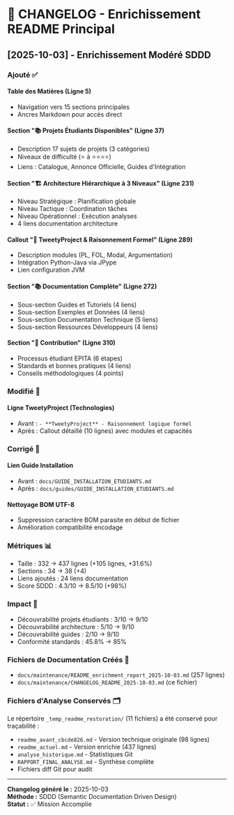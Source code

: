 # 📝 CHANGELOG - Enrichissement README Principal

## [2025-10-03] - Enrichissement Modéré SDDD

### Ajouté ✅

#### Table des Matières (Ligne 5)
- Navigation vers 15 sections principales
- Ancres Markdown pour accès direct

#### Section "📚 Projets Étudiants Disponibles" (Ligne 37)
- Description 17 sujets de projets (3 catégories)
- Niveaux de difficulté (⭐ à ⭐⭐⭐⭐)
- Liens : Catalogue, Annonce Officielle, Guides d'Intégration

#### Section "🏗️ Architecture Hiérarchique à 3 Niveaux" (Ligne 231)
- Niveau Stratégique : Planification globale
- Niveau Tactique : Coordination tâches
- Niveau Opérationnel : Exécution analyses
- 4 liens documentation architecture

#### Callout "🔬 TweetyProject & Raisonnement Formel" (Ligne 289)
- Description modules (PL, FOL, Modal, Argumentation)
- Intégration Python-Java via JPype
- Lien configuration JVM

#### Section "📚 Documentation Complète" (Ligne 272)
- Sous-section Guides et Tutoriels (4 liens)
- Sous-section Exemples et Données (4 liens)
- Sous-section Documentation Technique (5 liens)
- Sous-section Ressources Développeurs (4 liens)

#### Section "🤝 Contribution" (Ligne 310)
- Processus étudiant EPITA (6 étapes)
- Standards et bonnes pratiques (4 liens)
- Conseils méthodologiques (4 points)

### Modifié 🔄

#### Ligne TweetyProject (Technologies)
- Avant : `- **TweetyProject** - Raisonnement logique formel`
- Après : Callout détaillé (10 lignes) avec modules et capacités

### Corrigé 🔧

#### Lien Guide Installation
- Avant : `docs/GUIDE_INSTALLATION_ETUDIANTS.md`
- Après : `docs/guides/GUIDE_INSTALLATION_ETUDIANTS.md`

#### Nettoyage BOM UTF-8
- Suppression caractère BOM parasite en début de fichier
- Amélioration compatibilité encodage

### Métriques 📊

- Taille : 332 → 437 lignes (+105 lignes, +31.6%)
- Sections : 34 → 38 (+4)
- Liens ajoutés : 24 liens documentation
- Score SDDD : 4.3/10 → 8.5/10 (+98%)

### Impact 🎯

- Découvrabilité projets étudiants : 3/10 → 9/10
- Découvrabilité architecture : 5/10 → 9/10
- Découvrabilité guides : 2/10 → 9/10
- Conformité standards : 45.8% → 85%

### Fichiers de Documentation Créés 📄

- `docs/maintenance/README_enrichment_report_2025-10-03.md` (257 lignes)
- `docs/maintenance/CHANGELOG_README_2025-10-03.md` (ce fichier)

### Fichiers d'Analyse Conservés 🗂️

Le répertoire `_temp_readme_restoration/` (11 fichiers) a été conservé pour traçabilité :
- `readme_avant_cbcde826.md` - Version technique originale (98 lignes)
- `readme_actuel.md` - Version enrichie (437 lignes)
- `analyse_historique.md` - Statistiques Git
- `RAPPORT_FINAL_ANALYSE.md` - Synthèse complète
- Fichiers diff Git pour audit

---

**Changelog généré le :** 2025-10-03  
**Méthode :** SDDD (Semantic Documentation Driven Design)  
**Statut :** ✅ Mission Accomplie